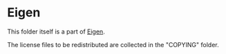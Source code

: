 # Eigen

This folder itself is a part of [Eigen](http://eigen.tuxfamily.org/).

The license files to be redistributed are collected in the "COPYING" folder.

